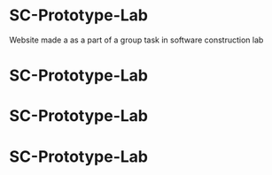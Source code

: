 # SC-Prototype-Lab

Website made a as a part of a group task in software construction lab
# SC-Prototype-Lab
# SC-Prototype-Lab
# SC-Prototype-Lab
